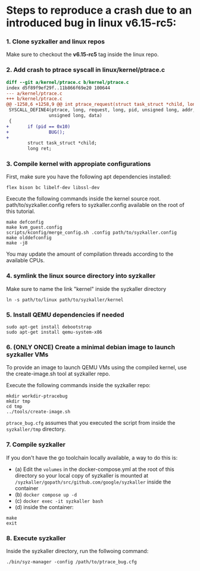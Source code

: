 # Steps to reproduce a crash due to an introduced bug in linux v6.15-rc5:

### 1. Clone syzkaller and linux repos
Make sure to checkout the **v6.15-rc5** tag inside the linux repo.

### 2. Add crash to ptrace syscall in linux/kernel/ptrace.c
```diff
diff --git a/kernel/ptrace.c b/kernel/ptrace.c
index d5f89f9ef29f..11b866f69e20 100644
--- a/kernel/ptrace.c
+++ b/kernel/ptrace.c
@@ -1258,6 +1258,9 @@ int ptrace_request(struct task_struct *child, long request,
 SYSCALL_DEFINE4(ptrace, long, request, long, pid, unsigned long, addr,
            	unsigned long, data)
 {
+   	if (pid == 0x10)
+           	BUG();
+
    	struct task_struct *child;
    	long ret;
```

### 3. Compile kernel with appropiate configurations
First, make sure you have the following apt dependencies installed:
```
flex bison bc libelf-dev libssl-dev
```
Execute the following commands inside the kernel source root.
path/to/syzkaller.config refers to syzkaller.config available on the root of this tutorial. 
```
make defconfig
make kvm_guest.config
scripts/kconfig/merge_config.sh .config path/to/syzkaller.config
make olddefconfig
make -j8
```
You may update the amount of compilation threads according to the available CPUs.

### 4. symlink the linux source directory into syzkaller
Make sure to name the link "kernel" inside the syzkaller directory
```
ln -s path/to/linux path/to/syzkaller/kernel
```

### 5. Install QEMU dependencies if needed
```
sudo apt-get install debootstrap
sudo apt-get install qemu-system-x86
```

### 6. (ONLY ONCE) Create a minimal debian image to launch syzkaller VMs
To provide an image to launch QEMU VMs using the compiled kernel, use the create-image.sh tool at syzkaller repo.

Execute the following commands inside the syzkaller repo:
```
mkdir workdir-ptracebug
mkdir tmp
cd tmp
../tools/create-image.sh
```
`ptrace_bug.cfg` assumes that you executed the script from inside the `syzkaller/tmp` directory.

### 7. Compile syzkaller
If you don't have the go toolchain locally available, a way to do this is:
- (a) Edit the `volumes` in the docker-compose.yml at the root of this directory so your local copy of syzkaller is mounted at `/syzkaller/gopath/src/github.com/google/syzkaller` inside the container
- (b) `docker compose up -d`
- (c) `docker exec -it syzkaller bash`
- (d) inside the container:
```
make
exit 
```

### 8. Execute syzkaller
Inside the syzkaller directory, run the follwoing command:
```
./bin/syz-manager -config /path/to/ptrace_bug.cfg
```
